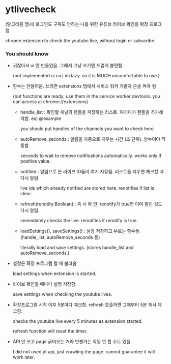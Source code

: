 # ytlivecheck
(알고리즘 땜시) 로그인도 구독도 안하는 나를 위한 유튜브 라이브 확인용 확장 프로그램

chrome extension to check the youtube live, without login or subscribe.



### You should know

- 귀찮아서 ui 안 만들었음. 그래서 그냥 쓰기엔 드럽게 불편함.

  (not implemented ui cuz im lazy. so it is MUCH uncomfortable to use.)

- 함수는 만들어둠. 쓰려면 extensions 탭에서 서비스 워커 개발자 콘솔 켜야 됨

  (but functions are ready. use them in the service worker devtools. you can access at chrome://extensions)

  - handle_list : 확인할 채널의 핸들을 저장하는 리스트. 여기다가 핸들을 추가해야함. ex) @example

    you should put handles of the channels you want to check here

  - autoRemove_seconds : 알림을 자동으로 지우는 시간 (초 단위). 양수여야 작동함

    seconds to wait to remove notifications automatically. works only if positive value.

  - notified : 알림으로 뜬 라이브 ID들이 여기 저장됨. 리스트를 지우면 체크할 때 다시 알림

    live ids which already notified are stored here. renotifies if list is clear.

  - refresh(renotify:Boolean) : 즉 시 확 인. renotify가 true면 이미 알린 것도 다시 알림.

    immeidately checks the live. renotifies if renotify is true.

  - loadSettings(), saveSettings() : 설정 저장하고 부르는 함수들. (handle_list, autoRemove_seconds 등)

    literally load and save settings. (stores handle_list and autoRemove_seconds.)

    

- 설정은 확장 프로그램 켤 때 불러옴

  load settings when extension is started.

- 라이브 확인할 때마다 설정 저장함

  save settings when checking the youtube lives.

- 확장프로그램 시작 이후 5분마다 체크함. refresh 호출하면 그때부터 5분 재서 체크함.

  checks the youtube live every 5 minutes as extension started.

  refresh function will reset the timer.

- API 안 쓰고 page 긁어오는 거라 언젠가는 작동 안 할 수도 있음.

  I did not used yt api, just crawling the page. cannot guarantee it will work later.